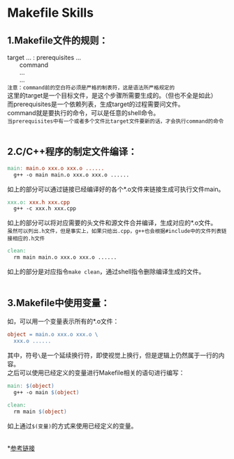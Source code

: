 # Makefile Skills

## 1.Makefile文件的规则：
target ... : prerequisites ... </br>
&emsp;&emsp;command </br>
&emsp;&emsp;... </br>
&emsp;&emsp;... </br>
`注意：command前的空白符必须是严格的制表符，这是语法所严格规定的` </br>
这里的target是一个目标文件，是这个步骤所需要生成的。（但也不全是如此）  
而prerequisites是一个依赖列表，生成target的过程需要问文件。  
command就是要执行的命令，可以是任意的shell命令。  
`当prerequisites中有一个或者多个文件比target文件要新的话，才会执行command的命令`  
</br>


## 2.C/C++程序的制定文件编译：
```makefile
main: main.o xxx.o xxx.o ......
  g++ -o main main.o xxx.o xxx.o ......
```
如上的部分可以通过链接已经编译好的各个*.o文件来链接生成可执行文件main。  
```makefile
xxx.o: xxx.h xxx.cpp
  g++ -c xxx.h xxx.cpp
```
如上的部分可以将对应需要的头文件和源文件合并编译，生成对应的*.o文件。  
`虽然可以列出.h文件，但是事实上，如果只给出.cpp，g++也会根据#include中的文件列表链接相应的.h文件`  
```makefile
clean:
  rm main main.o xxx.o xxx.o ......
```
如上的部分是对应指令`make clean`，通过shell指令删除编译生成的文件。  
</br>


## 3.Makefile中使用变量：
如，可以用一个变量表示所有的*.o文件：  
```makefile
object = main.o xxx.o xxx.o \
  xxx.o ......
```
其中，符号`\`是一个延续换行符，即使视觉上换行，但是逻辑上仍然属于一行的内容。  
之后可以使用已经定义的变量进行Makefile相关的语句进行编写：  
```makefile
main: $(object)
  g++ -o main $(object)
  
clean: 
  rm main $(object)
```
如上通过`$(变量)`的方式来使用已经定义的变量。  
</br>









*[参考链接](https://seisman.github.io/how-to-write-makefile/introduction.html#id1 "Makefile介绍")  

